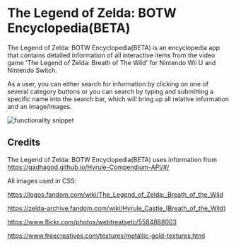 # The Legend of Zelda: BOTW Encyclopedia(BETA)

The Legend of Zelda: BOTW Encyclopedia(BETA) is an encyclopedia app that contains detailed information of all interactive items from the video game 'The Legend of Zelda: Breath of The Wild' for Nintendo Wii U and Nintendo Switch.

As a user, you can either search for information by clicking on one of several category buttons or you can search by typing and submitting a specific name into the search bar, which will bring up all relative information and an image/images.

![functionality snippet](https://im5.ezgif.com/tmp/ezgif-5-c8417a9c0c.gif)

## Credits

The Legend of Zelda: BOTW Encyclopedia(BETA) uses information from https://gadhagod.github.io/Hyrule-Compendium-API/#/

All images used in CSS:

https://logos.fandom.com/wiki/The_Legend_of_Zelda:_Breath_of_the_Wild

https://zelda-archive.fandom.com/wiki/Hyrule_Castle_(Breath_of_the_Wild)

https://www.flickr.com/photos/webtreatsetc/5584888003

https://www.freecreatives.com/textures/metallic-gold-textures.html



